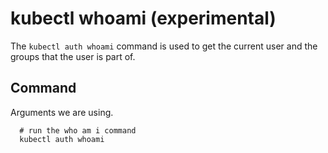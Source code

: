 # kubectl whoami (experimental)

The `kubectl auth whoami` command is used to get the current user and the groups that the user is part of.

## Command

Arguments we are using.

```shell
  # run the who am i command
  kubectl auth whoami

```
